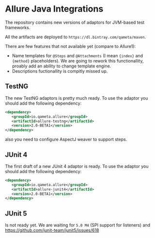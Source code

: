 # Allure Java Integrations

The repository contains new versions of adaptors for JVM-based test frameworks.

All the artifacts are deployed to `https://dl.bintray.com/qameta/maven`.

There are few features that not available yet (compare to Allure1):

* Name templates for `@Steps` and `@Attachments` (I mean `{index}` and `{method}` placeholders). We are going to rework this functionallity, proably add an ability to change template engine.
* Descriptions fuctionallity is compitly missed up. 

## TestNG 

The new TestNG adaptors is pretty much ready. To use the adaptor you should add the following dependency:

```xml
<dependency>
   <groupId>io.qameta.allure</groupId>
   <artifactId>allure-testng</artifactId>
   <version>2.0-BETA1</version>
</dependency>
```

also you need to configure AspectJ weaver to support steps.

## JUnit 4

The first draft of a new JUnit 4 adaptor is ready. To use the adaptor you should add the following dependency:

```xml
<dependency>
   <groupId>io.qameta.allure</groupId>
   <artifactId>allure-junit4</artifactId>
   <version>2.0-BETA1</version>
</dependency>
```

## JUnit 5

Is not ready yet. We are waiting for `5.0 M4` (SPI support for listeners) and https://github.com/junit-team/junit5/issues/618

